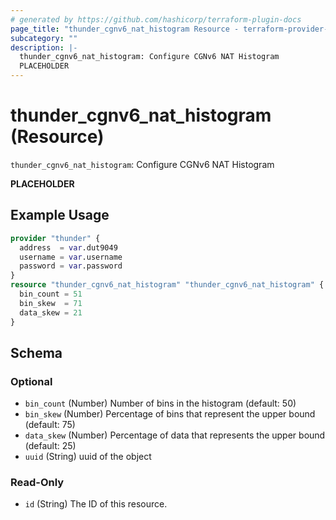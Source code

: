 ```yaml
---
# generated by https://github.com/hashicorp/terraform-plugin-docs
page_title: "thunder_cgnv6_nat_histogram Resource - terraform-provider-thunder"
subcategory: ""
description: |-
  thunder_cgnv6_nat_histogram: Configure CGNv6 NAT Histogram
  PLACEHOLDER
---
```


# thunder_cgnv6_nat_histogram (Resource)

`thunder_cgnv6_nat_histogram`: Configure CGNv6 NAT Histogram

__PLACEHOLDER__

## Example Usage

```terraform
provider "thunder" {
  address  = var.dut9049
  username = var.username
  password = var.password
}
resource "thunder_cgnv6_nat_histogram" "thunder_cgnv6_nat_histogram" {
  bin_count = 51
  bin_skew  = 71
  data_skew = 21
}
```

<!-- schema generated by tfplugindocs -->
## Schema

### Optional

- `bin_count` (Number) Number of bins in the histogram (default: 50)
- `bin_skew` (Number) Percentage of bins that represent the upper bound (default: 75)
- `data_skew` (Number) Percentage of data that represents the upper bound (default: 25)
- `uuid` (String) uuid of the object

### Read-Only

- `id` (String) The ID of this resource.



